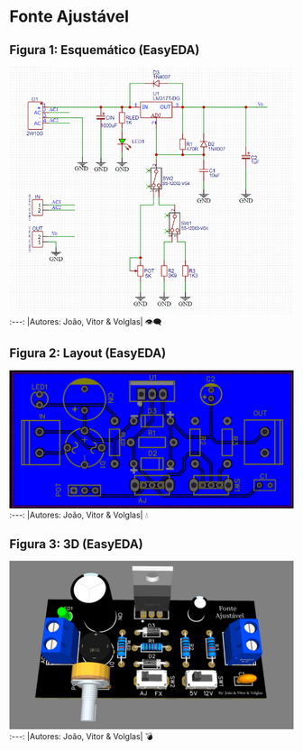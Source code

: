 # Fonte Ajustável
## Figura 1: Esquemático (EasyEDA) 
![Fonte Ajustavel](https://github.com/Jhony2006/Fonte-Ajustavel/blob/main/Esquem%C3%A1tico.png?raw=true)
:---:
|Autores: João, Vitor & Volglas|
👁‍🗨
## Figura 2: Layout (EasyEDA)
![](https://github.com/Jhony2006/Fonte-Ajustavel/blob/main/Plano%20de%20Terra.PNG?raw=true)
:---:
|Autores: João, Vitor & Volglas|
💧
## Figura 3: 3D (EasyEDA)
![](https://github.com/Jhony2006/Fonte-Ajustavel/blob/main/3D.png?raw=true)
:---:
|Autores: João, Vitor & Volglas|
💣
